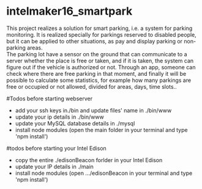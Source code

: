 # intelmaker16_smartpark
This project realizes a solution for smart parking, i.e. a system for parking monitoring. It is realized specially for parkings reserved to disabled people, but it can be applied to other situations, as pay and display parking or non-parking areas.<br>The parking lot have a sensor on the ground that can communicate to a server whether the place is free or taken, and if it is taken, the system can figure out if the vehicle is authorized or not.
Through an app, someone can check where there are free parking in that moment, and finally it will be possible to calculate some statistics, for example how many parkings are free or occupied or not allowed, divided for areas, days, time slots..

#Todos before starting webserver
- add your ssh keys in./bin and update files' name in ./bin/www
- update your ip details in ./bin/www
- update your MySQL database details in ./mysql
- install node modules (open the main folder in your terminal and type 'npm install')

#todos before starting your Intel Edison
- copy the entire ./edisonBeacon forlder in your Intel Edison
- update your IP details in ./main
- install node modules (open .../edisonBeacon in your terminal and type 'npm install')
